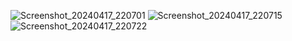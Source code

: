 ![Screenshot_20240417_220701](https://github.com/Anuragroyan/tipcalculatorapp/assets/38952781/461911ea-db20-4bb6-a58e-0ff289bc863f)
![Screenshot_20240417_220715](https://github.com/Anuragroyan/tipcalculatorapp/assets/38952781/2156b388-85ec-46f5-963b-88475cdb641e)
![Screenshot_20240417_220722](https://github.com/Anuragroyan/tipcalculatorapp/assets/38952781/2ddce46a-fbf9-44e6-9d51-acb7850f2fee)
